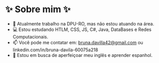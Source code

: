 # ✨ Sobre mim ✨


- 💼 Atualmente trabalho na DPU-RO, mas não estou atuando na área.
- 💻 Estou estudando HTLM, CSS, JS, C#, Java, DataBases e Redes Computacionais. 
- 📫 Você pode me contatar em: bruna.davilla42@gmail.com ou linkedin.com/in/bruna-davila-60075a218
- 💬 Estou em busca de aperfeiçoar meu inglês e aprender espanhol.
